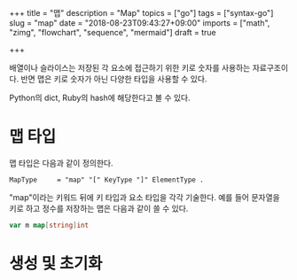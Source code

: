 +++
title = "맵"
description = "Map"
topics = ["go"]
tags = ["syntax-go"]
slug = "map"
date = "2018-08-23T09:43:27+09:00"
imports = ["math", "zimg", "flowchart", "sequence", "mermaid"]
draft = true

+++

배열이나 슬라이스는 저장된 각 요소에 접근하기 위한 키로 숫자를 사용하는 자료구조이다. 반면 맵은 키로 숫자가 아닌 다양한 타입을 사용할 수 있다.

Python의 dict, Ruby의 hash에 해당한다고 볼 수 있다.

# 맵 타입

맵 타입은 다음과 같이 정의한다.

```
MapType     = "map" "[" KeyType "]" ElementType .
```

"map"이라는 키워드 뒤에 키 타입과 요소 타입을 각각 기술한다. 예를 들어 문자열을 키로 하고 정수를 저장하는 맵은 다음과 같이 쓸 수 있다.

```go
var m map[string]int
```

# 생성 및 초기화

